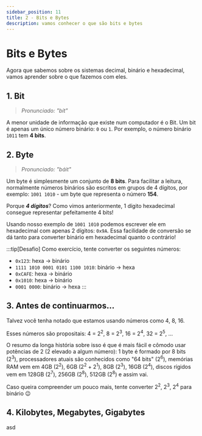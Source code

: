 ```yaml
---
sidebar_position: 11
title: 2 - Bits e Bytes
description: vamos conhecer o que são bits e bytes
---
```


# Bits e Bytes

Agora que sabemos sobre os sistemas decimal, binário e hexadecimal, vamos aprender sobre o que fazemos com eles.

## 1. Bit

> *Pronunciado: "bít"*

A menor unidade de informação que existe num computador é o Bit. Um bit é apenas um único número binário: `0` ou `1`. Por exemplo, o número binário `1011` tem **4 bits**.

## 2. Byte

> *Pronunciado: "báit"*

Um byte é simplesmente um conjunto de **8 bits**. Para facilitar a leitura, normalmente números binários são escritos em grupos de 4 dígitos, por exemplo: `1001 1010` - um byte que representa o número **154**.

Porque ***4 dígitos***? Como vimos anteriormente, 1 dígito hexadecimal consegue representar pefeitamente 4 bits!

Usando nosso exemplo de `1001 1010` podemos escrever ele em hexadecimal com apenas 2 dígitos: `0x9A`. Essa facilidade de conversão se dá tanto para converter binário em hexadecimal quanto o contrário!

:::tip[Desafio]
Como exercício, tente converter os seguintes números:

- `0x123`: hexa -> binário
- `1111 1010 0001 0101 1100 1010`: binário -> hexa
- `0xCAFE`: hexa -> binário
- `0x1010`: hexa -> binário
- `0001 0000`: binário -> hexa
:::

## 3. Antes de continuarmos...

Talvez você tenha notado que estamos usando números como 4, 8, 16.

Esses números são propositais: 4 = 2<sup>2</sup>, 8 = 2<sup>3</sup>, 16 = 2<sup>4</sup>, 32 = 2<sup>5</sup>, ...

O resumo da longa história sobre isso é que é mais fácil e cômodo usar potências de 2 (2 elevado a algum número): 1 byte é formado por 8 bits (2<sup>3</sup>), processadores atuais são conhecidos como "64 bits" (2<sup>6</sup>), memórias RAM vem em 4GB (2<sup>2</sup>), 6GB (2<sup>2</sup> + 2<sup>1</sup>), 8GB (2<sup>3</sup>), 16GB (2<sup>4</sup>), discos rígidos vem em 128GB (2<sup>7</sup>), 256GB (2<sup>8</sup>), 512GB (2<sup>8</sup>) e assim vai.

Caso queira compreender um pouco mais, tente converter 2<sup>2</sup>, 2<sup>3</sup>, 2<sup>4</sup> para binário 😉

## 4. Kilobytes, Megabytes, Gigabytes

asd
